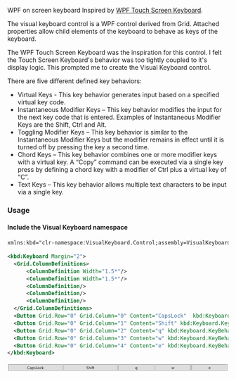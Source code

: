 WPF on screen keyboard
Inspired by [WPF Touch Screen Keyboard](https://github.com/imasm/wpfkb).

The visual keyboard control is a WPF control derived from Grid.  Attached properties allow child elements of the keyboard to behave as keys of the keyboard.

The WPF Touch Screen Keyboard was the inspiration for this control.  I felt the Touch Screen Keyboard's behavior was too tightly coupled to it's display logic.  This prompted me to create the Visual Keyboard control.

There are five different defined key behaviors:

- Virtual Keys - This key behavior generates input based on a specified virtual key code.
- Instantaneous Modifier Keys – This key behavior modifies the input for the next key code that is entered.  Examples of Instantaneous Modifier Keys are the Shift, Ctrl and Alt.
- Toggling Modifier Keys – This key behavior is similar to the Instantaneous Modifier Keys but the modifier remains in effect until it is turned off by pressing the key a second time.
- Chord Keys – This key behavior combines one or more modifier keys with a virtual key. A “Copy” command can be executed via a single key press by defining a chord key with a modifier of Ctrl plus a virtual key of “C”.
- Text Keys – This key behavior allows multiple text characters to be input via a single key.

### Usage
#### Include the Visual Keyboard namespace
```XML
xmlns:kbd="clr-namespace:VisualKeyboard.Control;assembly=VisualKeyboard.Control"
```

```XML
<kbd:Keyboard Margin="2">
  <Grid.ColumnDefinitions>
      <ColumnDefinition Width="1.5*"/>
      <ColumnDefinition Width="1.5*"/>
      <ColumnDefinition/>
      <ColumnDefinition/>
      <ColumnDefinition/>
  </Grid.ColumnDefinitions>
  <Button Grid.Row="0" Grid.Column="0" Content="CapsLock"  kbd:Keyboard.KeyBehaviour="TogglingModifier" kbd:Keyboard.KeyCode="Capital"/>
  <Button Grid.Row="0" Grid.Column="1" Content="Shift" kbd:Keyboard.KeyBehaviour="InstantaneousModifier" kbd:Keyboard.KeyCode="Shift"/>
  <Button Grid.Row="0" Grid.Column="2" Content="q" kbd:Keyboard.KeyBehaviour="VirtualKey" kbd:Keyboard.KeyCode="VkQ"/>
  <Button Grid.Row="0" Grid.Column="3" Content="w" kbd:Keyboard.KeyBehaviour="VirtualKey" kbd:Keyboard.KeyCode="VkW"/>
  <Button Grid.Row="0" Grid.Column="4" Content="e" kbd:Keyboard.KeyBehaviour="VirtualKey" kbd:Keyboard.KeyCode="VkE"/>
</kbd:Keyboard>
```
![alt text](https://github.com/Donald-Scott/VisualKeyboard/blob/master/VisualKeyboard.Examples/Images/qwe_kbd.png "Sample keyboard")
